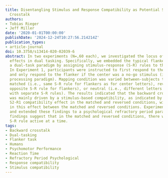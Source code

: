 ```yaml
---
title: Disentangling Stimulus and Response Compatibility as Potential Sources of Backward
  Crosstalk
authors:
- Tobias Rieger
- Jeff Miller
date: '2020-01-01T00:00:00'
publishDate: '2024-12-24T10:27:56.214214Z'
publication_types:
- article-journal
doi: 10.3758/s13414-020-02039-6
abstract: In two experiments (N=,60 each), we investigated the locus of backward crosstalk
  effects in dual tasking. Specifically, we embedded the typical flanker task within
  a dual-task paradigm by assigning stimulus-response (S-R) rules to the flankers.
  In Experiment 1, participants were instructed to first respond to the center letter
  and only respond to the flanker if the center was a no-go stimulus (i.e., prioritized
  processing paradigm). Mapping condition was varied between-subjects to be either
  matched (i.e., same S-R rule for flankers as for center letters), reversed (i.e.,
  opposite S-R rule for flankers), or neutral (i.e., different letters for flankers
  with separate S-R rules). The results indicated that the backward crosstalk effect
  was mainly driven by a stimulus-based compatibility, as indicated by a significant
  S2-R1 compatibility effect in the matched and reversed conditions, with little change
  in this effect between the matched and reversed conditions. Experiment 2 replicated
  and extended these findings to a psychological refractory period paradigm. The present
  findings suggest that in the matched and reversed conditions, there was only one
  S-R rule active at a time.
tags:
- Backward crosstalk
- Dual-tasking
- Flanker task
- Humans
- Psychomotor Performance
- Reaction Time
- Refractory Period Psychological
- Response compatibility
- Stimulus compatibility
---
```

